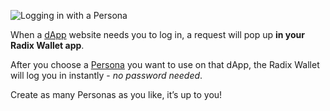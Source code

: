 ![Logging in with a Persona](/quests-images/key/2-KeyImage_PersonaLogin.webp)

When a [dApp](?glossaryAnchor=dapps) website needs you to log in, a request will pop up **in your Radix Wallet app**.

After you choose a [Persona](?glossaryAnchor=personas) you want to use on that dApp, the Radix Wallet will log you in instantly - _no password needed_.

Create as many Personas as you like, it’s up to you!
